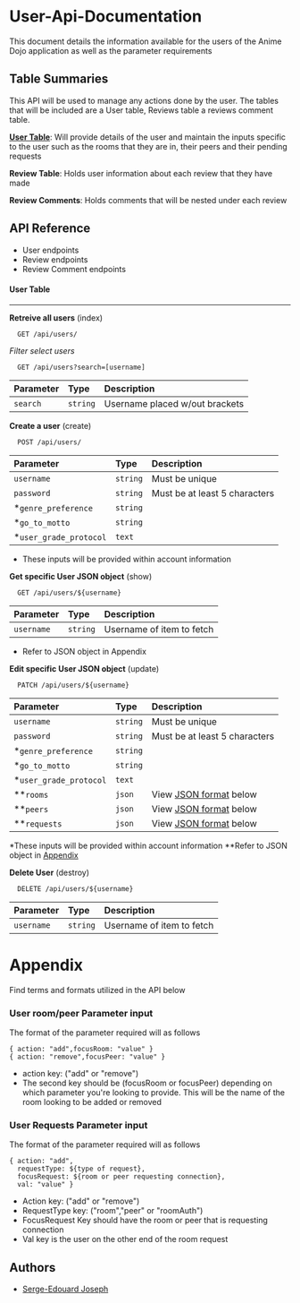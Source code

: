 
# User-Api-Documentation

This document details the information available for the users of the Anime Dojo application as well as the parameter requirements



## Table Summaries

This API will be used to manage any actions done by the user. The tables that will be included are a User table, Reviews table a reviews comment table.

[**User Table**](#User-Table): Will provide details of the user and maintain the inputs specific to the user such as the rooms that they are in, their peers and their pending requests

**Review Table**: Holds user information about each review that they have made

**Review Comments**: Holds comments that will be nested under each review
## API Reference
- User endpoints
- Review endpoints
- Review Comment endpoints

#### User Table
---
**Retreive all users** (index)

```http
  GET /api/users/
```

*Filter select users*

```http
  GET /api/users?search=[username]
```

| Parameter | Type     | Description                   |
| :-------- | :------- | :-------------------------    |
| `search` | `string` | Username placed w/out brackets |

**Create a user** (create)

```http
  POST /api/users/
```
| Parameter  | Type     | Description                    |
| :--------- | :------- | :-------------------------     |
| `username` | `string` | Must be unique                 |
| `password` | `string` | Must be at least 5 characters  |
| *`genre_preference` | `string` |                       |
| *`go_to_motto` | `string` |                            |
| *`user_grade_protocol` | `text` |                      |

* These inputs will be provided within account information

**Get specific User JSON object** (show)

```http
  GET /api/users/${username}
```

| Parameter | Type     | Description                       |
| :-------- | :------- | :-------------------------------- |
| `username`| `string` | Username of item to fetch         |

* Refer to JSON object in Appendix


**Edit specific User JSON object** (update)

```http
  PATCH /api/users/${username}
```

| Parameter  | Type     | Description                    |
| :--------- | :------- | :-------------------------     |
| `username` | `string` | Must be unique                 |
| `password` | `string` | Must be at least 5 characters  |
| *`genre_preference` | `string` |                       |
| *`go_to_motto` | `string` |                            |
| *`user_grade_protocol` | `text` |                      |
| **`rooms` | `json` | View [JSON format](#User-room/peer-Parameter-input) below            |
| **`peers` | `json` | View [JSON format](#User-room/peer-Parameter-input) below            |
| **`requests` | `json` | View [JSON format](#User-Requests-Parameter-input) below         |

*These inputs will be provided within account information
**Refer to JSON object in [Appendix](#Appendix)

**Delete User** (destroy)

```http
  DELETE /api/users/${username}
```

| Parameter | Type     | Description                       |
| :-------- | :------- | :-------------------------------- |
| `username`| `string` | Username of item to fetch         |

# Appendix

Find terms and formats utilized in the API below

### User room/peer Parameter input

The format of the parameter required will as follows

```
{ action: "add",focusRoom: "value" }
{ action: "remove",focusPeer: "value" }
```

* action key: ("add" or "remove")
* The second key should be (focusRoom or focusPeer) depending on which parameter you're looking to provide. This will be the name of the room looking to be added or removed

### User Requests Parameter input

The format of the parameter required will as follows

```
{ action: "add",
  requestType: ${type of request},
  focusRequest: ${room or peer requesting connection},
  val: "value" }
```

* Action key: ("add" or "remove")
* RequestType key: ("room","peer" or "roomAuth")
* FocusRequest Key should have the room or peer that is requesting connection
* Val key is the user on the other end of the room request



## Authors

- [Serge-Edouard Joseph](https://josephse91.github.io)

